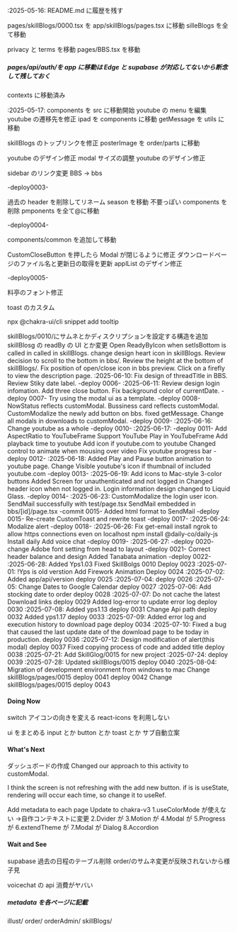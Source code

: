 :2025-05-16:
README.md に履歴を残す

pages/skillBlogs/0000.tsx を app/skillBlogs/pages.tsx に移動
silleBlogs を全て移動

privacy と terms を移動
pages/BBS.tsx を移動

##### pages/api/auth/を app に移動は Edge と supabase が対応してないから断念して残しておく

contexts に移動済み

:2025-05-17:
components を src に移動開始
youtube の menu を編集
youtube の遷移先を修正
ipad を components に移動
getMessage を utils に移動

skillBlogs のトップリンクを修正
posterImage を order/parts に移動

youtube のデザイン修正
modal サイズの調整
youtube のデザイン修正

sidebar のリンク変更 BBS -> bbs

-deploy0003-

過去の header を削除してリネーム
season を移動
不要っぽい components を削除
pmponents を全て@に移動

-deploy0004-

components/common を追加して移動

CustomCloseButton を押したら Modal が閉じるように修正
ダウンロードページのファイル名と更新日の取得を更新
applList のデザイン修正

-deploy0005-

料亭のフォント修正

toast のカスタム

npx @chakra-ui/cli snippet add tooltip

skillBlogs/0010/にサムネとかディスクリプションを設定する構造を追加
skillBlosg の readBy の UI とか変更
Open ReadyByIcon when setIsBottom is called in called in skillBlogs.
change design heart icon in skillBlogs.
Review decision to scroll to the bottom in bbs/.
Review the height at the bottom of skillBlogs/.
Fix position of open/close icon in bbs preview.
Click on a firefly to view the description page.
:2025-06-10:
Fix design of threadTitle in BBS.
Review Stiky date label.
-deploy 0006-
:2025-06-11:
Review design login infomation.
Add three close button.
Fix background color of currentDate.
-deploy 0007-
Try using the modal ui as a template.
-deploy 0008-
NowStatus reflects customModal.
Bussiness card reflects customModal.
CustomModalize the newly add button on bbs.
fixed getMessage.
Change all modals in downloads to customModal.
-deploy 0009-
:2025-06-16:
Change youtube as a whole
-deploy 0010-
:2025-06-17:
-deploy 0011-
Add AspectRatio to YouTubeFrame
Support YouTube Play in YouTubeFrame
Add playback time to youtube
Add icon if youtube.com to youtube
Changed control to animate when mousing over video
Fix youtube progress bar
-deploy 0012-
:2025-06-18:
Added Play and Pause button animation to youtube page.
Change Visible youtube's icon if thumbnail of included youtube.com
-deploy 0013-
:2025-06-19:
Add icons to Mac-style 3-color buttons
Added Screen for unauthenticated and not logged in
Changed header icon when not logged in.
Login information design changed to Liquid Glass.
-deploy 0014-
:2025-06-23:
CustomModalize the login user icon.
SendMail successfully with test/page.tsx
SendMail embedded in bbs/[id]/page.tsx
-commit 0015-
Added html format to SendMail
-deploy 0015-
Re-create CustomToast and rewrite toast
-deploy 0017-
:2025-06-24:
Modalize alert
-deploy 0018-
:2025-06-26:
Fix get-email
install ngrok to allow https connections even on localhost
npm install @daily-co/daily-js
Install daily Add voice chat
-deploy 0019-
:2025-06-27:
-deploy 0020-
change Adobe font setting from head to layout
-deploy 0021-
Correct header balance and design
Added Tanabata animation
-deploy 0022-
:2025-06-28:
Added Yps1.03
Fixed SkillBolgs 0010
Deploy 0023
:2025-07-01:
!Yps is old verstion
Add Firework Animation
Deploy 0024
:2025-07-02:
Added app/api/version
deploy 0025
:2025-07-04:
deploy 0026
:2025-07-05:
Change Dates to Google Calendar
deploy 0027
:2025-07-06:
Add stocking date to order
deploy 0028
:2025-07-07:
Do not cache the latest Download links
deploy 0029
Added log-error to update error log
deploy 0030
:2025-07-08:
Added yps1.13
deploy 0031
Change Api path
deploy 0032
Added yps1.17
deploy 0033
:2025-07-09:
Added error log and execution history to download page
deploy 0034
:2025-07-10:
Fixed a bug that caused the last update date of the download page to be today in production.
deploy 0036
:2025-07-12:
Design modification of alert(this modal)
deploy 0037
Fixed copying process of code and added title
deploy 0038
:2025-07-21:
Add SkillGlog/0015 for new project
:2025-07-24:
deploy 0039
:2025-07-28:
Updated skillBlogs/0015
deploy 0040
:2025-08-04:
Migration of development environment from windows to mac
Change skillBlogs/pages/0015
deploy 0041
deploy 0042
Change skillBlogs/pages/0015
deploy 0043

#### Doing Now

switch アイコンの向きを変える
react-icons を利用しない

ui をまとめる input とか button とか toast とか
サブ自動立案

#### What's Next

ダッシュボードの作成
Changed our approach to this activity to customModal.

I think the screen is not refreshing with the add new button.
if is is useState, rendering will occur each time, so change it to useRef.

Add metadata to each page
Update to chakra-v3
1.useColorMode が使えない ->自作コンテキストに変更
2.Dvider が
3.Motion が
4.Modal が
5.Progress が
6.extendTheme が
7.Modal が Dialog
8.Accordion

#### Wait and See

supabase 過去の日程のテーブル削除
order/のサムネ変更が反映されないから様子見

voicechat の api 消費がヤバい

##### metadata を各ページに記載

illust/
order/
orderAdmin/
skillBlogs/
